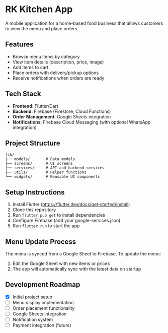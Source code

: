 # RK Kitchen App

A mobile application for a home-based food business that allows customers to view the menu and place orders.

## Features

- Browse menu items by category
- View item details (description, price, image)
- Add items to cart
- Place orders with delivery/pickup options
- Receive notifications when orders are ready

## Tech Stack

- **Frontend**: Flutter/Dart
- **Backend**: Firebase (Firestore, Cloud Functions)
- **Order Management**: Google Sheets integration
- **Notifications**: Firebase Cloud Messaging (with optional WhatsApp integration)

## Project Structure

```
lib/
├── models/       # Data models
├── screens/      # UI screens
├── services/     # API and backend services
├── utils/        # Helper functions
└── widgets/      # Reusable UI components
```

## Setup Instructions

1. Install Flutter (https://flutter.dev/docs/get-started/install)
2. Clone this repository
3. Run `flutter pub get` to install dependencies
4. Configure Firebase (add your google-services.json)
5. Run `flutter run` to start the app

## Menu Update Process

The menu is synced from a Google Sheet to Firebase. To update the menu:
1. Edit the Google Sheet with new items or prices
2. The app will automatically sync with the latest data on startup

## Development Roadmap

- [x] Initial project setup
- [ ] Menu display implementation
- [ ] Order placement functionality
- [ ] Google Sheets integration
- [ ] Notification system
- [ ] Payment integration (future)